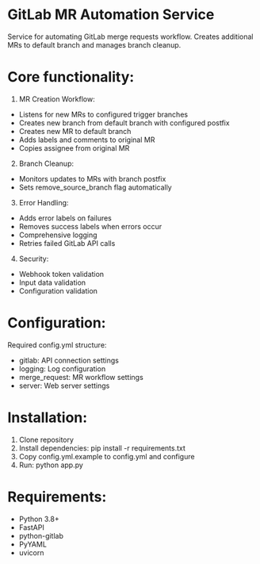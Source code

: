 # GitLab MR Automation Service

Service for automating GitLab merge requests workflow. Creates additional MRs to default branch and manages branch cleanup.

# Core functionality:

1. MR Creation Workflow:
  - Listens for new MRs to configured trigger branches
  - Creates new branch from default branch with configured postfix
  - Creates new MR to default branch
  - Adds labels and comments to original MR
  - Copies assignee from original MR

2. Branch Cleanup:
  - Monitors updates to MRs with branch postfix
  - Sets remove_source_branch flag automatically

3. Error Handling:
  - Adds error labels on failures
  - Removes success labels when errors occur
  - Comprehensive logging
  - Retries failed GitLab API calls

4. Security:
  - Webhook token validation
  - Input data validation 
  - Configuration validation

# Configuration:

Required config.yml structure:
- gitlab: API connection settings
- logging: Log configuration
- merge_request: MR workflow settings
- server: Web server settings

# Installation:
1. Clone repository
2. Install dependencies: pip install -r requirements.txt
3. Copy config.yml.example to config.yml and configure
4. Run: python app.py

# Requirements:
- Python 3.8+
- FastAPI
- python-gitlab
- PyYAML 
- uvicorn
